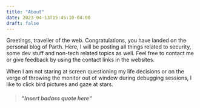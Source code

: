 ```yaml
---
title: "About"
date: 2023-04-13T15:45:10-04:00
draft: false
---
```


Greetings, traveller of the web. Congratulations, you have landed on the personal blog of Parth. Here, I will be posting
all things related to security, some dev stuff and non-tech related topics as well. Feel free to contact me or give feedback
by using the contact links in the websites. 

When I am not staring at screen questioning my life decisions or on the verge of throwing the monitor out 
of window during debugging sessions, I like to click bird pictures and gaze at stars.


>##### __"Insert badass quote here"__ 